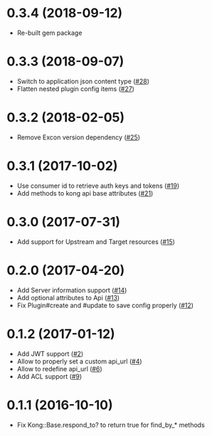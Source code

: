 # 0.3.4 (2018-09-12)
- Re-built gem package

# 0.3.3 (2018-09-07)
- Switch to application json content type ([#28](https://github.com/kontena/kong-client-ruby/pull/28))
- Flatten nested plugin config items ([#27](https://github.com/kontena/kong-client-ruby/pull/27))

# 0.3.2 (2018-02-05)
- Remove Excon version dependency ([#25](https://github.com/kontena/kong-client-ruby/pull/25))

# 0.3.1 (2017-10-02)
- Use consumer id to retrieve auth keys and tokens ([#19](https://github.com/kontena/kong-client-ruby/pull/19))
- Add methods to kong api base attributes ([#21](https://github.com/kontena/kong-client-ruby/pull/21))
# 0.3.0 (2017-07-31)
- Add support for Upstream and Target resources ([#15](https://github.com/kontena/kong-client-ruby/pull/15))

# 0.2.0 (2017-04-20)
- Add Server information support ([#14](https://github.com/kontena/kong-client-ruby/pull/14))
- Add optional attributes to Api
 ([#13](https://github.com/kontena/kong-client-ruby/pull/13))
- Fix Plugin#create and #update to save config properly
([#12](https://github.com/kontena/kong-client-ruby/pull/12))

# 0.1.2 (2017-01-12)
- Add JWT support ([#2](https://github.com/kontena/kong-client-ruby/pull/2))
- Allow to properly set a custom api_url ([#4](https://github.com/kontena/kong-client-ruby/pull/4))
- Allow to redefine api_url
([#6](https://github.com/kontena/kong-client-ruby/pull/6))
- Add ACL support
([#9](https://github.com/kontena/kong-client-ruby/pull/9))

# 0.1.1 (2016-10-10)
- Fix Kong::Base.respond_to? to return true for find_by_* methods
